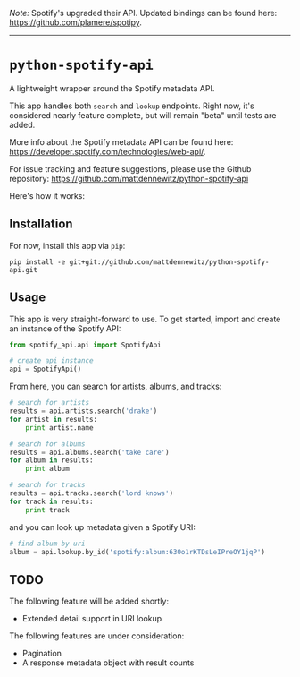 *Note:* Spotify's upgraded their API. Updated bindings can be found here: https://github.com/plamere/spotipy.

---

``python-spotify-api``
======================

A lightweight wrapper around the Spotify metadata API.

This app handles both ``search`` and ``lookup`` endpoints.
Right now, it's considered nearly feature complete,
but will remain "beta" until tests are added.

More info about the Spotify metadata API can be found here:
https://developer.spotify.com/technologies/web-api/.

For issue tracking and feature suggestions, please use the
Github repository: https://github.com/mattdennewitz/python-spotify-api

Here's how it works:

## Installation

For now, install this app via ``pip``:

    pip install -e git+git://github.com/mattdennewitz/python-spotify-api.git

## Usage

This app is very straight-forward to use. To get started,
import and create an instance of the Spotify API:

```python
from spotify_api.api import SpotifyApi

# create api instance
api = SpotifyApi()
```

From here, you can search for artists, albums, and tracks:

```python
# search for artists
results = api.artists.search('drake')
for artist in results:
    print artist.name

# search for albums
results = api.albums.search('take care')
for album in results:
    print album

# search for tracks
results = api.tracks.search('lord knows')
for track in results:
    print track
```

and you can look up metadata given a Spotify URI:

```python
# find album by uri
album = api.lookup.by_id('spotify:album:630o1rKTDsLeIPreOY1jqP')
```

## TODO

The following feature will be added shortly:

- Extended detail support in URI lookup

The following features are under consideration:

- Pagination
- A response metadata object with result counts

